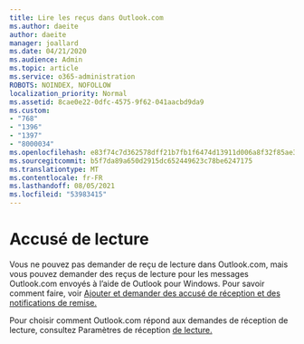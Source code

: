 ```yaml
---
title: Lire les reçus dans Outlook.com
ms.author: daeite
author: daeite
manager: joallard
ms.date: 04/21/2020
ms.audience: Admin
ms.topic: article
ms.service: o365-administration
ROBOTS: NOINDEX, NOFOLLOW
localization_priority: Normal
ms.assetid: 8cae0e22-0dfc-4575-9f62-041aacbd9da9
ms.custom:
- "768"
- "1396"
- "1397"
- "8000034"
ms.openlocfilehash: e83f74c7d362578dff21b7fb1f6474d13911d006a8f32f85ae30bce73bf8fd52
ms.sourcegitcommit: b5f7da89a650d2915dc652449623c78be6247175
ms.translationtype: MT
ms.contentlocale: fr-FR
ms.lasthandoff: 08/05/2021
ms.locfileid: "53983415"
---
```

# <a name="read-receipts"></a>Accusé de lecture

Vous ne pouvez pas demander de reçu de lecture dans Outlook.com, mais vous pouvez demander des reçus de lecture pour les messages Outlook.com envoyés à l’aide de Outlook pour Windows. Pour savoir comment faire, voir [Ajouter et demander des accusé de réception et des notifications de remise.](https://support.office.com/article/a34bf70a-4c2c-4461-b2a1-12e4a7a92141?wt.mc_id=Office_Outlook_com_Alchemy)
  
Pour choisir comment Outlook.com répond aux demandes de réception de lecture, consultez Paramètres de réception [de lecture.](https://outlook.live.com/mail/options/mail/handling/readReceipts)
